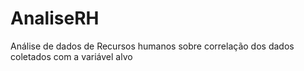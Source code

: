 # AnaliseRH
 Análise de dados de Recursos humanos sobre correlação dos dados coletados com a variável alvo
